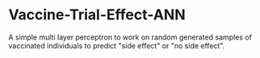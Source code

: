 # Vaccine-Trial-Effect-ANN
A simple multi layer perceptron to work on random generated samples of vaccinated individuals to predict "side effect" or "no side effect".
